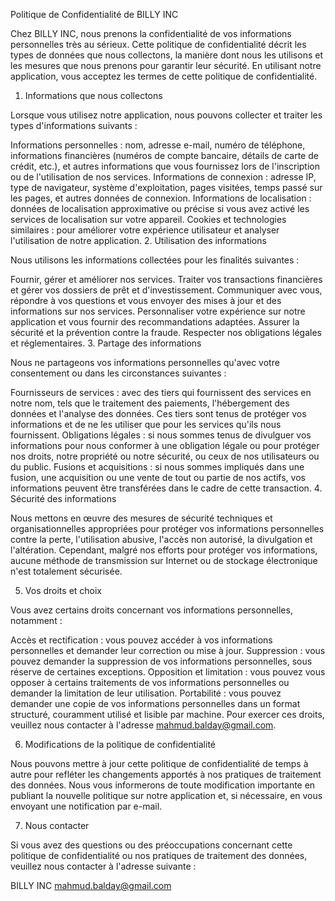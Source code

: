 Politique de Confidentialité de BILLY INC


Chez BILLY INC, nous prenons la confidentialité de vos informations personnelles très au sérieux. Cette politique de confidentialité décrit les types de données que nous collectons, la manière dont nous les utilisons et les mesures que nous prenons pour garantir leur sécurité. En utilisant notre application, vous acceptez les termes de cette politique de confidentialité.

1. Informations que nous collectons

Lorsque vous utilisez notre application, nous pouvons collecter et traiter les types d'informations suivants :

Informations personnelles : nom, adresse e-mail, numéro de téléphone, informations financières (numéros de compte bancaire, détails de carte de crédit, etc.), et autres informations que vous fournissez lors de l'inscription ou de l'utilisation de nos services.
Informations de connexion : adresse IP, type de navigateur, système d'exploitation, pages visitées, temps passé sur les pages, et autres données de connexion.
Informations de localisation : données de localisation approximative ou précise si vous avez activé les services de localisation sur votre appareil.
Cookies et technologies similaires : pour améliorer votre expérience utilisateur et analyser l'utilisation de notre application.
2. Utilisation des informations

Nous utilisons les informations collectées pour les finalités suivantes :

Fournir, gérer et améliorer nos services.
Traiter vos transactions financières et gérer vos dossiers de prêt et d'investissement.
Communiquer avec vous, répondre à vos questions et vous envoyer des mises à jour et des informations sur nos services.
Personnaliser votre expérience sur notre application et vous fournir des recommandations adaptées.
Assurer la sécurité et la prévention contre la fraude.
Respecter nos obligations légales et réglementaires.
3. Partage des informations

Nous ne partageons vos informations personnelles qu'avec votre consentement ou dans les circonstances suivantes :

Fournisseurs de services : avec des tiers qui fournissent des services en notre nom, tels que le traitement des paiements, l'hébergement des données et l'analyse des données. Ces tiers sont tenus de protéger vos informations et de ne les utiliser que pour les services qu'ils nous fournissent.
Obligations légales : si nous sommes tenus de divulguer vos informations pour nous conformer à une obligation légale ou pour protéger nos droits, notre propriété ou notre sécurité, ou ceux de nos utilisateurs ou du public.
Fusions et acquisitions : si nous sommes impliqués dans une fusion, une acquisition ou une vente de tout ou partie de nos actifs, vos informations peuvent être transférées dans le cadre de cette transaction.
4. Sécurité des informations

Nous mettons en œuvre des mesures de sécurité techniques et organisationnelles appropriées pour protéger vos informations personnelles contre la perte, l'utilisation abusive, l'accès non autorisé, la divulgation et l'altération. Cependant, malgré nos efforts pour protéger vos informations, aucune méthode de transmission sur Internet ou de stockage électronique n'est totalement sécurisée.

5. Vos droits et choix

Vous avez certains droits concernant vos informations personnelles, notamment :

Accès et rectification : vous pouvez accéder à vos informations personnelles et demander leur correction ou mise à jour.
Suppression : vous pouvez demander la suppression de vos informations personnelles, sous réserve de certaines exceptions.
Opposition et limitation : vous pouvez vous opposer à certains traitements de vos informations personnelles ou demander la limitation de leur utilisation.
Portabilité : vous pouvez demander une copie de vos informations personnelles dans un format structuré, couramment utilisé et lisible par machine.
Pour exercer ces droits, veuillez nous contacter à l'adresse mahmud.balday@gmail.com.

6. Modifications de la politique de confidentialité

Nous pouvons mettre à jour cette politique de confidentialité de temps à autre pour refléter les changements apportés à nos pratiques de traitement des données. Nous vous informerons de toute modification importante en publiant la nouvelle politique sur notre application et, si nécessaire, en vous envoyant une notification par e-mail.

7. Nous contacter

Si vous avez des questions ou des préoccupations concernant cette politique de confidentialité ou nos pratiques de traitement des données, veuillez nous contacter à l'adresse suivante :

BILLY INC
mahmud.balday@gmail.com
